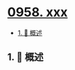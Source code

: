 # [0958. xxx](https://github.com/Tdahuyou/TNotes.leetcode/tree/main/notes/0958.%20xxx)

<!-- region:toc -->

- [1. 📝 概述](#1--概述)

<!-- endregion:toc -->

## 1. 📝 概述
